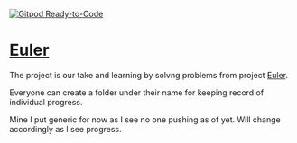[![Gitpod Ready-to-Code](https://img.shields.io/badge/Gitpod-Ready--to--Code-blue?logo=gitpod)](https://gitpod.io/#https://github.com/kaush4l/Euler) 

# [Euler](https://projecteuler.net/archives)
The project is our take and learning by solvng problems from project [Euler](https://projecteuler.net/archives).

Everyone can create a folder under their name for keeping record of individual progress. 

Mine I put generic for now as I see no one pushing as of yet. Will change accordingly as I see progress.
